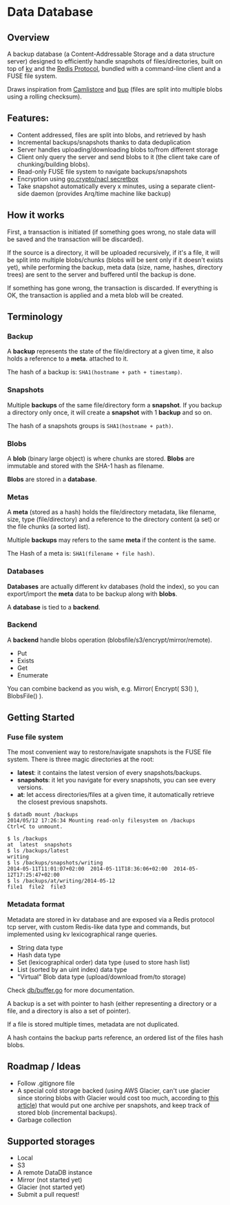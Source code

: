 Data Database
=============

## Overview

A backup database (a Content-Addressable Storage and a data structure server) designed to efficiently handle snapshots of files/directories, built on top of [kv](https://github.com/cznic/kv) and the [Redis Protocol](http://redis.io/topics/protocol), bundled with a command-line client and a FUSE file system.

Draws inspiration from [Camlistore](camlistore.org) and [bup](https://github.com/bup/bup) (files are split into multiple blobs using a rolling checksum).

## Features:

- Content addressed, files are split into blobs, and retrieved by hash
- Incremental backups/snapshots thanks to data deduplication
- Server handles uploading/downloading blobs to/from different storage
- Client only query the server and send blobs to it (the client take care of chunking/building blobs).
- Read-only FUSE file system to navigate backups/snapshots
- Encryption using [go.crypto/nacl secretbox](http://godoc.org/code.google.com/p/go.crypto/nacl)
- Take snapshot automatically every x minutes, using a separate client-side daemon (provides Arq/time machine like backup)

## How it works

First, a transaction is initiated (if something goes wrong, no stale data will be saved and the transaction will be discarded).

If the source is a directory, it will be uploaded recursively, if it's a file, it will be split into multiple blobs/chunks (blobs will be sent only if it doesn't exists yet), while performing the backup, meta data (size, name, hashes, directory trees) are sent to the server and buffered until the backup is done.

If something has gone wrong, the transaction is discarded. If everything is OK, the transaction is applied and a meta blob will be created.

## Terminology

### Backup

A **backup** represents the state of the file/directory at a given time, it also holds a reference to a **meta**. attached to it.

The hash of a backup is: ``SHA1(hostname + path + timestamp)``.

### Snapshots

Multiple **backups** of the same file/directory form a **snapshot**. If you backup a directory only once, it will create a **snapshot** with 1 **backup** and so on.

The hash of a snapshots groups is ``SHA1(hostname + path)``.

### Blobs

A **blob** (binary large object) is where chunks are stored. **Blobs** are immutable and stored with the SHA-1 hash as filename.

**Blobs** are stored in a **database**.

### Metas

A **meta** (stored as a hash) holds the file/directory metadata, like filename, size, type (file/directory) and a reference to the directory content (a set) or the file chunks (a sorted list).

Multiple **backups** may refers to the same **meta** if the content is the same.

The Hash of a meta is: ``SHA1(filename + file hash)``.

### Databases

**Databases** are actually different kv databases (hold the index), so you can export/import the **meta** data to be backup along with **blobs**.

A **database** is tied to a **backend**.

### Backend

A **backend** handle blobs operation (blobsfile/s3/encrypt/mirror/remote).

- Put
- Exists
- Get
- Enumerate

You can combine backend as you wish, e.g. Mirror( Encrypt( S3() ), BlobsFile() ).

## Getting Started

### Fuse file system

The most convenient way to restore/navigate snapshots is the FUSE file system.
There is three magic directories at the root:

- **latest**: it contains the latest version of every snapshots/backups.
- **snapshots**: it let you navigate for every snapshots, you can see every versions.
- **at**: let access directories/files at a given time, it automatically retrieve the closest previous snapshots.

```console
$ datadb mount /backups
2014/05/12 17:26:34 Mounting read-only filesystem on /backups
Ctrl+C to unmount.
```

```console
$ ls /backups
at  latest  snapshots
$ ls /backups/latest
writing
$ ls /backups/snapshots/writing
2014-05-11T11:01:07+02:00  2014-05-11T18:36:06+02:00  2014-05-12T17:25:47+02:00
$ ls /backups/at/writing/2014-05-12
file1  file2  file3
```

### Metadata format

Metadata are stored in kv database and are exposed via a Redis protocol tcp server, with custom Redis-like data type and commands, but implemented using kv lexicographical range queries.

- String data type
- Hash data type
- Set (lexicographical order) data type (used to store hash list)
- List (sorted by an uint index) data type
- "Virtual" Blob data type (upload/download from/to storage)

Check [db/buffer.go](https://github.com/tsileo/datadatabase/blob/master/server/buffer.go) for more documentation.

A backup is a set with pointer to hash (either representing a directory or a file, and a directory is also a set of pointer).

If a file is stored multiple times, metadata are not duplicated.

A hash contains the backup parts reference, an ordered list of the files hash blobs.

## Roadmap / Ideas

- Follow .gitignore file
- A special cold storage backed (using AWS Glacier, can't use glacier since storing blobs with Glacier would cost too much, according to [this article](http://alestic.com/2012/12/s3-glacier-costs)) that would put one archive per snapshots, and keep track of stored blob (incremental backups).
- Garbage collection

## Supported storages

- Local
- S3
- A remote DataDB instance
- Mirror (not started yet)
- Glacier (not started yet)
- Submit a pull request!

